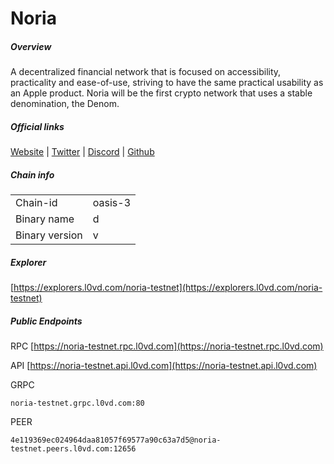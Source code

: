 # Noria


##### Overview
A decentralized financial network that is focused on accessibility, practicality and ease-of-use, striving to have the same practical usability as an Apple product. Noria will be the first crypto network that uses a stable denomination, the Denom.


##### Official links
[Website](https://noria.network/) | [Twitter](https://twitter.com/NoriaNetwork) | [Discord](https://discord.gg/pseAWBQ6EZ) | [Github](https://github.com/noria-net)

##### Chain info

|  |  |
| ------ | ------ |
| Chain-id | oasis-3 |
| Binary name | d |
| Binary version | v |

##### Explorer
[https://explorers.l0vd.com/noria-testnet](https://explorers.l0vd.com/noria-testnet)

##### Public Endpoints
RPC
[https://noria-testnet.rpc.l0vd.com](https://noria-testnet.rpc.l0vd.com)

API
[https://noria-testnet.api.l0vd.com](https://noria-testnet.api.l0vd.com)

GRPC
```
noria-testnet.grpc.l0vd.com:80
```

PEER
```
4e119369ec024964daa81057f69577a90c63a7d5@noria-testnet.peers.l0vd.com:12656
```

